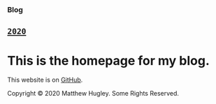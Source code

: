 ### **Blog**

## [**```2020```**](./2020.html)

# This is the homepage for my blog.

This website is on [GitHub](https://github.com/mhmatthewhugley/website-mh-01).

Copyright © 2020 Matthew Hugley. Some Rights Reserved.
